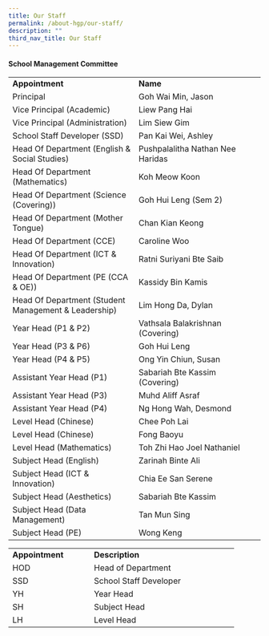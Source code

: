 ```yaml
---
title: Our Staff
permalink: /about-hgp/our-staff/
description: ""
third_nav_title: Our Staff
---
```

<h4><strong>School Management Committee</strong></h4>
<table width="0">
<tbody>
<tr>
<td style="text-align: left;" width="301"><strong>Appointment</strong></td>
<td style="text-align: left;" width="312"><strong>Name</strong></td>
</tr>
<tr>
<td width="301">Principal</td>
<td width="312">Goh Wai Min, Jason</td>
</tr>
<tr>
<td width="301">Vice Principal (Academic)</td>
<td width="312">Liew Pang Hai</td>
</tr>
<tr>
<td width="301">Vice Principal (Administration)</td>
<td width="312">Lim Siew Gim</td>
</tr>
<tr>
<td width="301">School Staff Developer (SSD)</td>
<td width="312">Pan Kai Wei, Ashley</td>
</tr>
<tr>
<td width="301">Head Of Department (English &amp; Social Studies)</td>
<td width="312">Pushpalalitha Nathan Nee Haridas</td>
</tr>
<tr>
<td width="301">Head Of Department (Mathematics)</td>
<td width="312">Koh Meow Koon</td>
</tr>
<tr>
<td width="301">Head Of Department (Science (Covering))</td>
<td width="312">Goh Hui Leng (Sem 2)</td>
</tr>
<tr>
<td width="301">Head Of Department (Mother Tongue)</td>
<td width="312">Chan Kian Keong</td>
</tr>
<tr>
<td width="301">Head Of Department (CCE)</td>
<td width="312">Caroline Woo</td>
</tr>
<tr>
<td width="301">Head Of Department (ICT &amp; Innovation)</td>
<td width="312">Ratni Suriyani Bte Saib</td>
</tr>
<tr>
<td width="301">Head Of Department (PE (CCA &amp; OE))</td>
<td width="312">Kassidy Bin Kamis</td>
</tr>
<tr>
	<td width="301">Head Of Department (Student Management &amp; Leadership)</td>
<td width="312">Lim Hong Da, Dylan</td>
</tr>
<tr>
<td width="301">Year Head (P1 &amp; P2)</td>
<td width="312">Vathsala Balakrishnan (Covering)</td>
</tr>
<tr>
<td width="301">Year Head (P3 &amp; P6)</td>
<td width="312">Goh Hui Leng</td>
</tr>
<tr>
<td width="301">Year Head (P4 &amp; P5)</td>
<td width="312">Ong Yin Chiun, Susan</td>
</tr>
<tr>
<td width="301">Assistant Year Head (P1)</td>
<td width="312">Sabariah Bte Kassim (Covering)</td>
</tr>
<tr>
<td width="301">Assistant Year Head (P3)</td>
<td width="312">Muhd Aliff Asraf</td>
</tr>
<tr>
<td width="301">Assistant Year Head (P4)</td>
<td width="312">Ng Hong Wah, Desmond</td>
</tr>
<tr>
<td width="301">Level Head (Chinese)</td>
<td width="312">Chee Poh Lai</td>
</tr>
<tr>
<td width="301">Level Head (Chinese)</td>
<td width="312">Fong Baoyu</td>
</tr>
<tr>
<td width="301">Level Head (Mathematics)</td>
<td width="312">Toh Zhi Hao Joel Nathaniel</td>
</tr>
<tr>
<td width="301">Subject Head (English)</td>
<td width="312">Zarinah Binte Ali</td>
</tr>
<tr>
<td width="301">Subject Head (ICT &amp; Innovation)</td>
<td width="312">Chia Ee San Serene</td>
</tr>
<tr>
<td width="301">Subject Head (Aesthetics)</td>
<td width="312">Sabariah Bte Kassim</td>
</tr>
<tr>
<td width="301">Subject Head (Data Management)</td>
<td width="312">Tan Mun Sing</td>
</tr>
<tr>
<td width="301">Subject Head (PE)</td>
<td width="312">Wong Keng</td>
</tr>
</tbody>
</table>
<table width="0">
<tbody>
<tr>
<td width="147"><strong>Appointment</strong></td>
<td width="272"><strong>Description</strong></td>
</tr>
<tr>
<td width="147">HOD</td>
<td width="272">Head of Department</td>
</tr>
<tr>
<td width="147">SSD</td>
<td width="272">School Staff Developer</td>
</tr>
<tr>
<td width="147">YH</td>
<td width="272">Year Head</td>
</tr>
<tr>
<td width="147">SH</td>
<td width="272">Subject Head</td>
</tr>
<tr>
<td width="147">LH</td>
<td width="272">Level Head</td>
</tr>
</tbody>
</table>